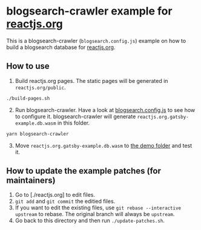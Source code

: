 # blogsearch-crawler example for [reactjs.org]

This is a blogsearch-crawler (`blogsearch.config.js`) example on how to build
a blogsearch database for [reactjs.org].

## How to use

1. Build reactjs.org pages. The static pages will be generated in `reactjs.org/public`.

```bash
./build-pages.sh
```

2. Run blogsearch-crawler. Have a look at [blogsearch.config.js] to see how to configure it. blogsearch-crawler will generate `reactjs.org.gatsby-example.db.wasm` in this folder.

```bash
yarn blogsearch-crawler
```

3. Move `reactjs.org.gatsby-example.db.wasm` to [the demo folder](../../demo) and test it.

## How to update the example patches (for maintainers)

1. Go to [./reactjs.org] to edit files.
2. `git add` and `git commit` the editied files.
3. If you want to edit the existing files, use `git rebase --interactive upstream` to rebase. The original branch will always be `upstream`.
4. Go back to this directory and then run `./update-patches.sh`.

[reactjs.org]: https://github.com/reactjs/reactjs.org
[blogsearch.config.js]: ./blogsearch.config.js
